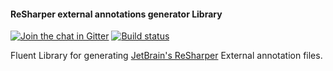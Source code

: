 #### ReSharper external annotations generator Library

[![Join the chat in Gitter][GitterBadge]][Gitter]
[![Build status][AppVeyorBadge]][AppVeyor]

Fluent Library for generating [JetBrain's ReSharper][R#] External annotation files.

[GitterBadge]: https://badges.gitter.im/Join%20Chat.svg
[Gitter]: https://gitter.im/vbfox/ExternalAnnotationsGenerator?utm_source=badge&utm_medium=badge&utm_campaign=pr-badge&utm_content=badge
[AppVeyorBadge]: https://ci.appveyor.com/api/projects/status/9dqk508uujs5ql2w?svg=true
[AppVeyor]: https://ci.appveyor.com/project/vbfox/externalannotationsgenerator
[R#]: https://www.jetbrains.com/resharper/